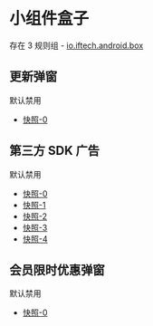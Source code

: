 # 小组件盒子

存在 3 规则组 - [io.iftech.android.box](/src/apps/io.iftech.android.box.ts)

## 更新弹窗

默认禁用

- [快照-0](https://i.gkd.li/import/12706195)

## 第三方 SDK 广告

默认禁用

- [快照-0](https://i.gkd.li/import/12706209)
- [快照-1](https://i.gkd.li/import/12706209)
- [快照-2](https://i.gkd.li/import/12706228)
- [快照-3](https://i.gkd.li/import/12706236)
- [快照-4](https://i.gkd.li/import/12706240)

## 会员限时优惠弹窗

默认禁用

- [快照-0](https://i.gkd.li/import/12706226)
